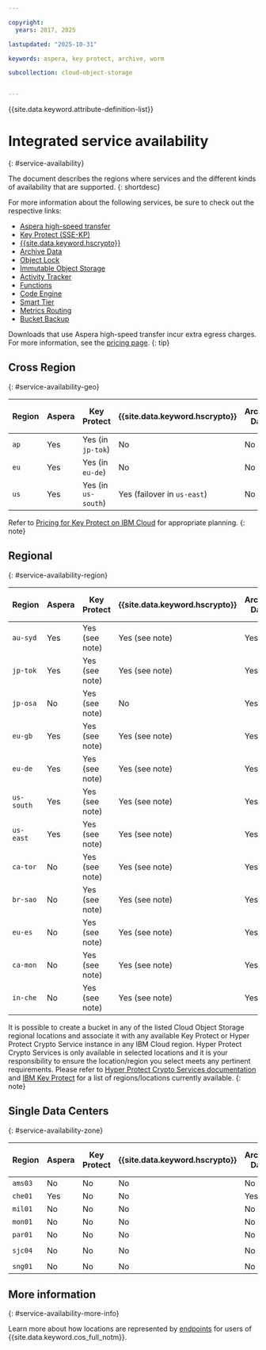 ```yaml
---

copyright:
  years: 2017, 2025

lastupdated: "2025-10-31"

keywords: aspera, key protect, archive, worm

subcollection: cloud-object-storage


---
```


{{site.data.keyword.attribute-definition-list}}

# Integrated service availability
{: #service-availability}

The document describes the regions where services and the different kinds of availability that are supported.
{: shortdesc}

For more information about the following services, be sure to check out the respective links:

* [Aspera high-speed transfer](/docs/cloud-object-storage?topic=cloud-object-storage-aspera)
* [Key Protect (SSE-KP)](/docs/cloud-object-storage?topic=cloud-object-storage-kp)
* [{{site.data.keyword.hscrypto}}](/docs/cloud-object-storage?topic=cloud-object-storage-hpcs)
* [Archive Data](/docs/cloud-object-storage?topic=cloud-object-storage-archive)
* [Object Lock](/docs/cloud-object-storage?topic=cloud-object-storage-ol-overview)
* [Immutable Object Storage](/docs/cloud-object-storage?topic=cloud-object-storage-immutable)
* [Activity Tracker](/docs/activity-tracker?topic=activity-tracker-getting-started)
* [Functions](/docs/cloud-object-storage?topic=cloud-object-storage-functions)
* [Code Engine](/docs/cloud-object-storage?topic=cloud-object-storage-code-engine)
* [Smart Tier](/docs/cloud-object-storage?topic=cloud-object-storage-billing#smart-tier-pricing)
* [Metrics Routing](/docs/cloud-object-storage?topic=cloud-object-storage-mm-cos-integration)
* [Bucket Backup](/docs/cloud-object-storage?group=backing-up-buckets)

Downloads that use Aspera high-speed transfer incur extra egress charges. For more information, see the [pricing page](https://www.ibm.com/products/cloud-object-storage).
{: tip}

## Cross Region
{: #service-availability-geo}

| Region | Aspera | Key Protect         | {{site.data.keyword.hscrypto}} | Archive Data | Object Lock                             | Immutable Object Storage | Activity Tracker Routing| Code Engine | Smart Tier | Metrics Routing | Replication |  One-Rate  |  Bucket Backup  |
|--------|--------|---------------------|--------------------------------|--------------|-----------------------------------------|--------------------------|-------------------------|-------------|------------|-----------------|-------------| -----------| ----------------|
| `ap`   | Yes    | Yes (in `jp-tok`)   | No                             | No           | Yes          | No                       | `ap-tok`                | No          | Yes        | `ap-tok`        | Yes         |  No        |  Yes            |
| `eu`   | Yes    | Yes (in `eu-de`)    | No                             | No           | Yes          | No                       | `eu-de`                 | No          | Yes        | `eu-de`         | Yes         |  No        |  Yes            |
| `us`   | Yes    | Yes (in `us-south`) | Yes (failover in `us-east`)    | No           | Yes                                     | Yes                      | `us-south`              | No          | Yes        | `us-south`      | Yes         |  No        |  Yes            |

Refer to [Pricing for Key Protect on IBM Cloud](/docs/key-protect?topic=key-protect-pricing-plan) for appropriate planning.
{: note}

## Regional
{: #service-availability-region}

| Region     | Aspera | Key Protect    | {{site.data.keyword.hscrypto}} | Archive Data | Object Lock | Immutable Object Storage | Activity Tracker Routing | Code Engine | Smart Tier | Metrics Routing | Replication | One-Rate | Bucket Backup |
|------------|--------|----------------|--------------------------------|--------------|-------------|--------------------------|--------------------------|-------------|------------|-----------------|-------------|----------|---------------|
| `au-syd`   | Yes    | Yes (see note) | Yes (see note)                 | Yes          | Yes         | Yes                      | `au-syd`                 | Yes         | Yes        | `au-syd`        | Yes         | Yes      | Yes           |
| `jp-tok`   | Yes    | Yes (see note) | Yes (see note)                 | Yes          | Yes         | Yes                      | `ap-tok`                 | Yes         | Yes        | `ap-tok`        | Yes         | Yes      | Yes           |
| `jp-osa`   | No     | Yes (see note) | No                             | Yes          | Yes         | Yes                      | `ap-osa`                 | Yes         | Yes        | `ap-osa`        | Yes         | Yes      | Yes           |
| `eu-gb`    | Yes    | Yes (see note) | Yes (see note)                 | Yes          | Yes         | Yes                      | `eu-gb`                  | Yes         | Yes        | `eu-gb`         | Yes         | Yes      | Yes           |
| `eu-de`    | Yes    | Yes (see note) | Yes (see note)                 | Yes          | Yes         | Yes                      | `eu-de`                  | Yes         | Yes        | `eu-de`         | Yes         | Yes      | Yes           |
| `us-south` | Yes    | Yes (see note) | Yes (see note)                 | Yes          | Yes         | Yes                      | `us-south`               | Yes         | Yes        | `us-south`      | Yes         | Yes      | Yes           |
| `us-east`  | Yes    | Yes (see note) | Yes (see note)                 | Yes          | Yes         | Yes                      | `us-east`                | Yes         | Yes        | `us-east`       | Yes         | Yes      | Yes           |
| `ca-tor`   | No     | Yes (see note) | Yes (see note)                 | Yes          | Yes         | Yes                      | `ca-tor`                 | Yes         | Yes        | `ca-tor`        | Yes         | Yes      | Yes           |
| `br-sao`   | No     | Yes (see note) | Yes (see note)                 | Yes          | Yes         | Yes                      | `br-sao`                 | Yes         | Yes        | `br-sao`        | Yes         | Yes      | Yes           |
| `eu-es`    | No     | Yes (see note) | Yes (see note)                 | Yes          | Yes         | Yes                      | `eu-es`                  | No          | Yes        | `eu-es`         | Yes         | Yes      | Yes           |
| `ca-mon`   | No     | Yes (see note) | Yes (see note)                 | Yes          | Yes         | No                       | `ca-mon`                 | No          | Yes        | `ca-mon`        | Yes         | Yes      | Yes           |
| `in-che`   | No     | Yes (see note) | Yes (see note)                 | Yes          | Yes         | No                       | `in-che`                 | No          | Yes        | `jp-tok`        | Yes         | Yes      | Yes           |

It is possible to create a bucket in any of the listed Cloud Object Storage regional locations and associate it with any available Key Protect or Hyper Protect Crypto Service instance in any IBM Cloud region. Hyper Protect Crypto Services is only available in selected locations and it is your responsibility to ensure the location/region you select meets any pertinent requirements. Please refer to [Hyper Protect Crypto Services documentation](/docs/hs-crypto?topic=hs-crypto-regions) and [IBM Key Protect](/docs/key-protect?topic=key-protect-regions) for a list of regions/locations currently available.
{: note}

## Single Data Centers
{: #service-availability-zone}

| Region  | Aspera | Key Protect | {{site.data.keyword.hscrypto}} | Archive Data | Object Lock                             | Immutable Object Storage | Activity Tracker Routing | Code Engine | Smart Tier | Metrics Routing | Replication | One-Rate   | Bucket Backup   |
|---------|--------|-------------|--------------------------------|--------------|-----------------------------------------|--------------------------|--------------------------|-------------|------------|-----------------|-------------| -----------| ----------------|
| `ams03` | No     | No          | No                             | No           | Yes          | No                       | `eu-de`                  | No          | Yes        | `eu-de`         | Yes         | Yes        | Yes             |
| `che01` | Yes    | No          | No                             | Yes          | Yes                                     | No                       | `che01`                  | No          | Yes        | `jp-tok`        | Yes         | Yes        | Yes             |
| `mil01` | No     | No          | No                             | No           | Yes          | No                       | `eu-de`                  | No          | Yes        | `eu-de`         | Yes         | Yes        | Yes             |
| `mon01` | No     | No          | No                             | No           | Yes          | No                       | `ca-tor`                 | No          | Yes        | `ca-tor`        | Yes         | Yes        | Yes             |
| `par01` | No     | No          | No                             | No           | Yes          | No                       | `eu-de`                  | No          | Yes        | `eu-de`         | Yes         | Yes        | Yes             |
| `sjc04` | No     | No          | No                             | No           | Yes          | No                       | `us-south`               | No          | Yes        | `us-south`      | Yes         | Yes        | Yes             |
| `sng01` | No     | No          | No                             | No           | Yes          | No                       | `ap-tok`                 | No          | Yes        | `ap-tok`        | Yes         | Yes        | Yes             |

## More information
{: #service-availability-more-info}

Learn more about how locations are represented by [endpoints](/docs/cloud-object-storage?topic=cloud-object-storage-endpoints) for users of {{site.data.keyword.cos_full_notm}}.
